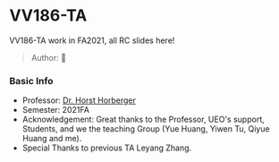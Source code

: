 # VV186-TA

VV186-TA work in FA2021, all RC slides here!
> Author: :hamster:

### Basic Info

+ Professor: [Dr. Horst Horberger](https://umji.sjtu.edu.cn/~horst/)
+ Semester: 2021FA
+ Acknowledgement: Great thanks to the Professor, UEO's support, Students, and we the teaching Group (Yue Huang, Yiwen Tu, Qiyue Huang and me).
+ Special Thanks to previous TA Leyang Zhang.
